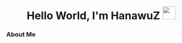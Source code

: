 

<!--
**HanawuZ/HanawuZ** is a ✨ _special_ ✨ repository because its `README.md` (this file) appears on your GitHub profile.

Here are some ideas to get you started:

- 🔭 I’m currently working on ...
- 🌱 I’m currently learning ...
- 👯 I’m looking to collaborate on ...
- 🤔 I’m looking for help with ...
- 💬 Ask me about ...
- 📫 How to reach me: ...
- 😄 Pronouns: ...
- ⚡ Fun fact: ...
-->

<h1 align="center">Hello World, I'm HanawuZ <img src="https://media.giphy.com/media/hvRJCLFzcasrR4ia7z/giphy.gif" width="35"> </h1> 

<h3>About Me</h3>



